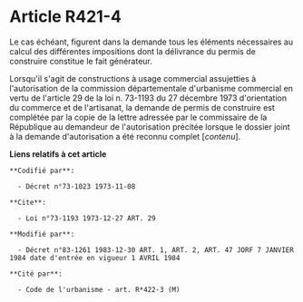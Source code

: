 # Article R421-4

Le cas échéant, figurent dans la demande tous les éléments nécessaires au calcul des différentes impositions dont la
délivrance du permis de construire constitue le fait générateur.

Lorsqu'il s'agit de constructions à usage commercial assujetties à l'autorisation de la commission départementale d'urbanisme
commercial en vertu de l'article 29 de la loi n. 73-1193 du 27 décembre 1973 d'orientation du commerce et de l'artisanat, la
demande de permis de construire est complétée par la copie de la lettre adressée par le commissaire de la République au
demandeur de l'autorisation précitée lorsque le dossier joint à la demande d'autorisation a été reconnu complet [*contenu*].

**Liens relatifs à cet article**

	**Codifié par**:

	  - Décret n°73-1023 1973-11-08

	**Cite**:

	  - Loi n°73-1193 1973-12-27 ART. 29

	**Modifié par**:

	  - Décret n°83-1261 1983-12-30 ART. 1, ART. 2, ART. 47 JORF 7 JANVIER 1984 date d'entrée en vigueur 1 AVRIL 1984

	**Cité par**:

	  - Code de l'urbanisme - art. R*422-3 (M)
